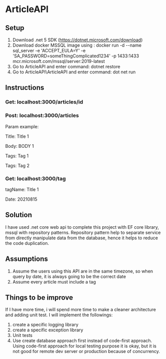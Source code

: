 # ArticleAPI

## Setup
1. Download .net 5 SDK (https://dotnet.microsoft.com/download)
2. Download docker MSSQL image using :
docker run -d --name sql_server -e 'ACCEPT_EULA=Y' -e 'SA_PASSWORD=someThingComplicated1234' -p 1433:1433 mcr.microsoft.com/mssql/server:2019-latest
3. Go to ArticleAPI and enter command: dotnet restore
4. Go to ArticleAPI\ArticleAPI and enter command: dot net run

## Instructions
### Get: localhost:3000/articles/id

### Post: localhost:3000/articles

Param example:

Title: Title 1

Body: BODY 1

Tags: Tag 1

Tags: Tag 2

### Get: localhost:3000/tag

tagName: Title 1

Date: 20210815

## Solution
I have used .net core web api to complete this project with EF core library, mssql with repository patterns. Repository pattern help to separate service from directly manipulate data from the database, hence it helps to reduce the code duplication. 

## Assumptions
1. Assume the users using this API are in the same timezone, so when query by date, it is always going to be the correct date
2. Assume every article must include a tag

## Things to be improve
If I have more time, i will spend more time to make a cleaner architecture and adding unit test. I will implement the followings:
1. create a specific logging library
2. create a specific exception library
3. Unit tests
4. Use create database approach first instead of code-first approach. Using code-first approach for local testing purpose it is okay, but it is not good for remote dev server or production because of concurrency.

